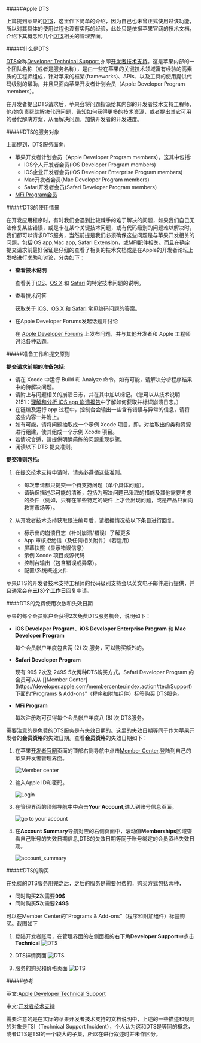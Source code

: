 #####Apple DTS

上篇提到苹果的[DTS](https://developer.apple.com/support/technical/)，这里作下简单的介绍，因为自己也未曾正式使用过该功能，所以对其具体的使用过程也没有实际的经验，此处只是依据苹果官网的技术文档，介绍下其概念和几个[DTS](https://developer.apple.com/support/technical/)相关的管理界面。

#####什么是DTS

[DTS](https://developer.apple.com/support/technical/)全称[Developer Technical Support](https://developer.apple.com/support/technical/),亦即[开发者技术支持](https://developer.apple.com/support/technical/)。这是苹果内部的一个团队名称（或者是服务名称），是由一些在苹果的关键技术领域富有经验的高素质的工程师组成，针对苹果的框架(frameworks)、APIs、以及工具的使用提供代码级别的帮助，并且只面向苹果开发者计划会员（Apple Developer Program members）。

在开发者提出DTS请求后，苹果会将问题指派给其内部的开发者技术支持工程师，他/她负责帮助解决代码问题，告知如何获得更多的技术资源，或者提出其它可用的替代解决方案，从而解决问题，加快开发者的开发进度。

#####DTS的服务对象

上面提到，DTS服务面向:

+ 苹果开发者计划会员（Apple Developer Program members）。这其中包括:
	+ IOS个人开发者会员(iOS Developer Program members)
	+ IOS企业开发者会员(iOS Developer Enterprise Program members)
	+ Mac开发者会员(Mac Developer Program members)
	+ Safari开发者会员(Safari Developer Program members)
+ [MFi Program会员](https://developer.apple.com/cn/programs/mfi/)

#####DTS的使用情景

在开发应用程序时，有时我们会遇到比较棘手的难于解决的问题，如果我们自己无法修复某些错误，或是卡在某个关键技术问题，或有代码级别的问题难以解决时，我们都可以请求DTS服务，当然前提是我们必须确保这些问题是与苹果开发相关的问题，包括IOS app,Mac app, Safari Extension，或MFI配件相关。而且在确定提交请求前最好保证是仔细的查看了相关的技术文档或是在Apple的开发者论坛上发帖进行求助和讨论，分类如下：

+ **查看技术说明**

	查看关于[iOS](https://developer.apple.com/library/ios/navigation/#section=Resource%20Types&topic=Technical%20Notes)、[OS X](https://developer.apple.com/library/mac/navigation/#section=Resource%20Types&topic=Technical%20Notes) 和 [Safari](https://developer.apple.com/library/safari/navigation/#section=Resource%20Types&topic=Technical%20Notes) 的特定技术问题的说明。
	
+ 查看技术问答

	获取关于 [iOS](https://developer.apple.com/library/ios/navigation/#section=Resource%20Types&topic=Technical%20Q%26amp%3BAs)、[OS X](https://developer.apple.com/library/mac/navigation/#section=Resource%20Types&topic=Technical%20Q%26amp%3BAs) 和 [Safari](https://developer.apple.com/library/safari/navigation/#section=Resource%20Types&topic=Technical%20Q%26amp%3BAs) 常见编码问题的答案。

+ 在Apple Developer Forums发起话题并讨论

	在 [Apple Developer Forums](https://developer.apple.com/devforums/) 上发布问题，并与其他开发者和 Apple 工程师讨论各种话题。

#####准备工作和提交原则

**提交请求前期的准备包括:**

+ 请在 Xcode 中运行 Build 和 Analyze 命令。如有可能，请解决分析程序结果中的待解决问题。
+ 请附上与问题相关的崩溃日志，并在其中加以标记。（您可以从技术说明 2151：[理解和分析 iOS app 崩溃报告](https://developer.apple.com/library/ios/#technotes/tn2151/_index.html)中了解如何获取并标识崩溃日志。）
+ 在链编及运行 app 过程中，控制台会输出一些含有错误与异常的信息，请将这些内容一并附上。
+ 如有可能，请将问题抽取成一个示例 Xcode 项目。即，对抽取出的类和资源进行组建，使其组成一个示例 Xcode 项目。
+ 若情况合适，请提供明确简练的问题重现步骤。
+ 阅读以下 DTS 提交准则。

**提交准则包括:**

1. 在提交技术支持申请时，请务必遵循这些准则。

	+ 每次申请都只提交一个待支持问题（单个具体问题）。
	+ 请确保描述尽可能的清晰，包括为解决问题已采取的措施及其他需要考虑的条件（例如，只有在某些特定的硬件		上才会出现问题，或是产品只面向教育市场等）。

2. 从开发者技术支持获取跟进编号后，请根据情况按以下条目进行回复。

	+ 标示出的崩溃日志（针对崩溃/错误）了解更多
	+ App 审核拒绝信（及任何相关附件）（若适用）
	+ 屏幕快照（显示错误信息）
	+ 示例 Xcode 项目或源代码
	+ 控制台输出（包含错误或异常）。
	+ 配置/系统概述文件

苹果DTS的开发者技术支持工程师的代码级别支持会以英文电子邮件进行提供，并且通常会在**三(3)个工作日**回复申请。

####DTS的免费使用次数和失效日期

苹果的每个会员账户会获得2次免费DTS服务机会，说明如下：

+ **iOS Developer Program**、**iOS Developer Enterprise Program** 和 **Mac Developer Program**
	
	每个会员帐户年度包含两 (2) 次 服务，可以购买额外的。

+ **Safari Developer Program**

	现有 99$ 2次及 249$ 5次两种DTS购买方式。Safari Developer Program 的会员可以从 []Member Center](https://developer.apple.com/membercenter/index.action#techSupport)下面的“Programs & Add-ons”（程序和附加组件）标签购买 DTS服务。
	
+ **MFi Program**

	每次注册均可获得每个会员帐户年度八 (8) 次 DTS服务。

需要注意的是免费的DTS服务是有失效日期的。这里的失效日期等同于作为苹果开发者的**会员资格**的失效日期。查看**会员资格**的失效日期如下：
    
1. 在苹果[开发者官网](https://developer.apple.com/)页面的顶部右侧导航中点击[Member Center](https://developer.apple.com/membercenter/),登陆到自己的苹果开发者管理界面。
  
	![Member center](member_center_link.png)
  
  
2. 输入Apple ID和密码。
   
	![Login](login.png)

3. 在管理界面的顶部导航中中点击**Your Account**,进入到账号信息页面。

	![go to your account](account.png)
	
4. 在**Account Summary**导航对应的右侧页面中，滚动值**Memberships**区域查看自己账号的失效日期信息,DTS的失效日期等同于账号绑定的会员资格失效日期。

	![account_summary](account_summary.png)

#####DTS的购买

在免费的DTS服务用完之后，之后的服务是需要付费的，购买方式包括两种，

+ 同时购买**2**次需要**99$**
+ 同时购买**5**次需要**249$**

可以在Member Center的“Programs & Add-ons”（程序和附加组件）标签购买。截图如下

1. 登陆开发者账号，在管理界面的左侧面板的右下角**Developer Support**中点击**Technical**
		![DTS](DTSA.png)
		
2. DTS详情页面
		![DTS](DTS2.png)
		
3. 服务的购买和价格页面
		![DTS](DTS3.png)
		
		
#####参考

英文:[Apple Developer Technical Support](https://developer.apple.com/support/technical/)

中文:[开发者技术支持](https://developer.apple.com/cn/support/technical/)

需要注意的是在实际的苹果开发者技术支持的文档说明中，上述的一些描述和规则的对象是TSI（Technical Support Incident），个人认为这和DTS是等同的概念，或者DTS是TSI的一个较大的子集，所以在进行叙述时并未作区分。